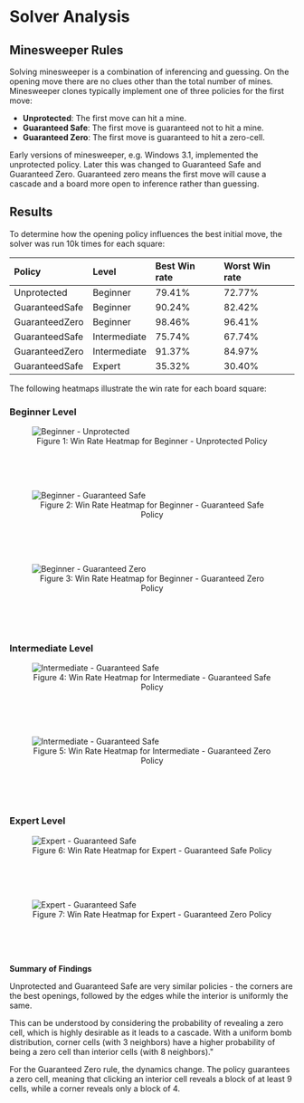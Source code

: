 # Solver Analysis

## Minesweeper Rules

Solving minesweeper is a combination of inferencing and guessing.
On the opening move there are no clues other than the total number of
mines. Minesweeper clones typically implement one of three policies for
the first move:

* **Unprotected**: The first move can hit a mine.
* **Guaranteed Safe**: The first move is guaranteed not to hit a mine.
* **Guaranteed Zero**: The first move is guaranteed to hit a zero-cell.

Early versions of minesweeper, e.g. Windows 3.1, implemented the unprotected policy.
Later this was changed to Guaranteed Safe and Guaranteed Zero. Guaranteed zero means
the first move will cause a cascade and a board more open to inference rather than
guessing.

## Results

To determine how the opening policy influences the best initial move, the solver was
run 10k times for each square:

| Policy         | Level        | Best Win rate | Worst Win rate |
|:---------------|:-------------|:--------------|:---------------|
| Unprotected    | Beginner     | 79.41%        | 72.77%         |
| GuaranteedSafe | Beginner     | 90.24%        | 82.42%         |
| GuaranteedZero | Beginner     | 98.46%        | 96.41%         |
| GuaranteedSafe | Intermediate | 75.74%        | 67.74%         |
| GuaranteedZero | Intermediate | 91.37%        | 84.97%         |
| GuaranteedSafe | Expert       | 35.32%        | 30.40%         |

The following heatmaps illustrate the win rate for each board square:

### Beginner Level

<figure>
  <img src="SolverDat/heatmap_beginner_unprotected.png" alt="Beginner - Unprotected">
  <figcaption align="center">Figure 1: Win Rate Heatmap for Beginner - Unprotected Policy</figcaption>
</figure>
<br>
<br>
<br>

<figure>
  <img src="SolverDat/heatmap_beginner_guaranteed_safe.png" alt="Beginner - Guaranteed Safe">
  <figcaption align="center">Figure 2: Win Rate Heatmap for Beginner - Guaranteed Safe Policy</figcaption>
</figure>
<br>
<br>
<br>


<figure>
  <img src="SolverDat/heatmap_beginner_guaranteed_zero.png" alt="Beginner - Guaranteed Zero">
  <figcaption align="center">Figure 3: Win Rate Heatmap for Beginner - Guaranteed Zero Policy</figcaption>
</figure>
<br>
<br>
<br>

### Intermediate Level 

<figure>
  <img src="SolverDat/heatmap_intermediate_guaranteed_safe.png" alt="Intermediate - Guaranteed Safe">
  <figcaption align="center">Figure 4: Win Rate Heatmap for Intermediate - Guaranteed Safe Policy</figcaption>
</figure>
<br>
<br>
<br>

<figure>
  <img src="SolverDat/heatmap_intermediate_guaranteed_zero.png" alt="Intermediate - Guaranteed Safe">
  <figcaption align="center">Figure 5: Win Rate Heatmap for Intermediate - Guaranteed Zero Policy</figcaption>
</figure>
<br>
<br>
<br>


### Expert Level

<figure>
  <img src="SolverDat/heatmap_expert_guaranteed_safe.png" alt="Expert - Guaranteed Safe">
  <figcaption align="center">Figure 6: Win Rate Heatmap for Expert - Guaranteed Safe Policy</figcaption>
</figure>
<br>
<br>
<br>

<figure>
  <img src="SolverDat/heatmap_expert_guaranteed_zero.png" alt="Expert - Guaranteed Safe">
  <figcaption align="center">Figure 7: Win Rate Heatmap for Expert - Guaranteed Zero Policy</figcaption>
</figure>
<br>
<br>
<br>

**Summary of Findings**

Unprotected and Guaranteed Safe are very similar policies - the corners are the best
openings, followed by the edges while the interior is uniformly the same.

This can be understood by considering the probability of revealing a zero cell, which is highly desirable as it leads to a cascade. With a uniform bomb distribution, corner cells (with 3 neighbors) have a higher probability of being a zero cell than interior cells (with 8 neighbors)."

For the Guaranteed Zero rule, the dynamics change. The policy guarantees a zero cell, meaning that clicking an interior cell reveals a block of at least 9 cells, while a corner reveals only a block of 4.



